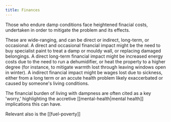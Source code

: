 ```yaml
---
title: Finances 
---
```


Those who endure damp conditions face heightened finacial costs, undertaken in order to mitigate the problem and its effects. 

These are wide-ranging, and can be direct or indirect, long-term, or occasional. A direct and occasional financial impact might be the need to buy specialist paint to treat a damp or mouldy wall, or replacing damaged belongings. A direct long-term financial impact might be increased energy costs due to the need to run a dehumidifier, or heat the property to a higher degree (for instance, to mitigate warmth lost through leaving windows open in winter). A indirect financial impact might be wages lost due to sickness, either from a long term or an accute health problem likely exaccerbated or caused by someone's living conditions. 


The financial burden of living with dampness are often cited as a key 'worry,' highlighting the accretive [[mental-health|mental health]] implications this can have. 

Relevant also is the [[fuel-poverty]]